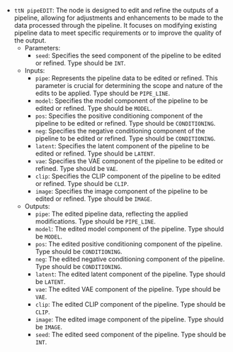 - `ttN pipeEDIT`: The node is designed to edit and refine the outputs of a pipeline, allowing for adjustments and enhancements to be made to the data processed through the pipeline. It focuses on modifying existing pipeline data to meet specific requirements or to improve the quality of the output.
    - Parameters:
        - `seed`: Specifies the seed component of the pipeline to be edited or refined. Type should be `INT`.
    - Inputs:
        - `pipe`: Represents the pipeline data to be edited or refined. This parameter is crucial for determining the scope and nature of the edits to be applied. Type should be `PIPE_LINE`.
        - `model`: Specifies the model component of the pipeline to be edited or refined. Type should be `MODEL`.
        - `pos`: Specifies the positive conditioning component of the pipeline to be edited or refined. Type should be `CONDITIONING`.
        - `neg`: Specifies the negative conditioning component of the pipeline to be edited or refined. Type should be `CONDITIONING`.
        - `latent`: Specifies the latent component of the pipeline to be edited or refined. Type should be `LATENT`.
        - `vae`: Specifies the VAE component of the pipeline to be edited or refined. Type should be `VAE`.
        - `clip`: Specifies the CLIP component of the pipeline to be edited or refined. Type should be `CLIP`.
        - `image`: Specifies the image component of the pipeline to be edited or refined. Type should be `IMAGE`.
    - Outputs:
        - `pipe`: The edited pipeline data, reflecting the applied modifications. Type should be `PIPE_LINE`.
        - `model`: The edited model component of the pipeline. Type should be `MODEL`.
        - `pos`: The edited positive conditioning component of the pipeline. Type should be `CONDITIONING`.
        - `neg`: The edited negative conditioning component of the pipeline. Type should be `CONDITIONING`.
        - `latent`: The edited latent component of the pipeline. Type should be `LATENT`.
        - `vae`: The edited VAE component of the pipeline. Type should be `VAE`.
        - `clip`: The edited CLIP component of the pipeline. Type should be `CLIP`.
        - `image`: The edited image component of the pipeline. Type should be `IMAGE`.
        - `seed`: The edited seed component of the pipeline. Type should be `INT`.
